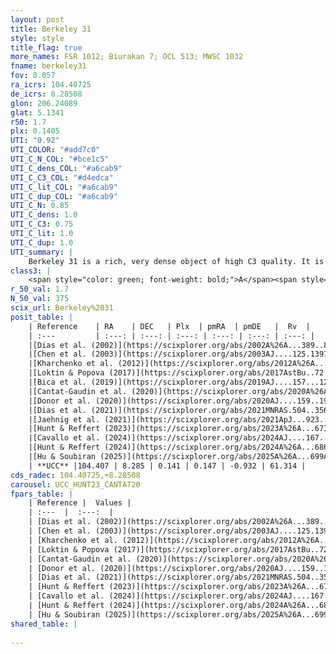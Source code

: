 ```yaml
---
layout: post
title: Berkeley 31
style: style
title_flag: true
more_names: FSR 1012; Biurakan 7; OCL 513; MWSC 1032
fname: berkeley31
fov: 0.057
ra_icrs: 104.40725
de_icrs: 8.28508
glon: 206.24089
glat: 5.1341
r50: 1.7
plx: 0.1405
UTI: "0.92"
UTI_COLOR: "#add7c0"
UTI_C_N_COL: "#bce1c5"
UTI_C_dens_COL: "#a6cab9"
UTI_C_C3_COL: "#d4edca"
UTI_C_lit_COL: "#a6cab9"
UTI_C_dup_COL: "#a6cab9"
UTI_C_N: 0.85
UTI_C_dens: 1.0
UTI_C_C3: 0.75
UTI_C_lit: 1.0
UTI_C_dup: 1.0
UTI_summary: |
    Berkeley 31 is a rich, very dense object of high C3 quality. It is very well-studied in the literature.
class3: |
    <span style="color: green; font-weight: bold;">A</span><span style="color: #FFC300; font-weight: bold;">B</span>
r_50_val: 1.7
N_50_val: 375
scix_url: Berkeley%2031
posit_table: |
    | Reference    | RA    | DEC   | Plx  | pmRA  | pmDE   |  Rv  |
    | :---         | :---: | :---: | :---: | :---: | :---: | :---: |
    |[Dias et al. (2002)](https://scixplorer.org/abs/2002A%26A...389..871D) | 104.4 | 8.267 | -- | -2.43 | -2.33 | 55.7 |
    |[Chen et al. (2003)](https://scixplorer.org/abs/2003AJ....125.1397C) | 104.378 | 8.288 | -- | -4.3 | -3.97 | 61.0 |
    |[Kharchenko et al. (2012)](https://scixplorer.org/abs/2012A%26A...543A.156K) | 104.395 | 8.298 | -- | -1.06 | -5.13 | -- |
    |[Loktin & Popova (2017)](https://scixplorer.org/abs/2017AstBu..72..257L) | 104.4 | 8.268 | -- | -2.43 | -2.33 | 61.0 |
    |[Bica et al. (2019)](https://scixplorer.org/abs/2019AJ....157...12B) | 104.399 | 8.292 | -- | -- | -- | -- |
    |[Cantat-Gaudin et al. (2020)](https://scixplorer.org/abs/2020A%26A...640A...1C) | 104.406 | 8.285 | 0.141 | 0.169 | -0.926 | -- |
    |[Donor et al. (2020)](https://scixplorer.org/abs/2020AJ....159..199D) | 104.395 | 8.298 | -- | 0.24 | -1.08 | 59.6 |
    |[Dias et al. (2021)](https://scixplorer.org/abs/2021MNRAS.504..356D) | 104.396 | 8.281 | 0.128 | 0.178 | -0.905 | -- |
    |[Jaehnig et al. (2021)](https://scixplorer.org/abs/2021ApJ...923..129J) | 104.406 | 8.279 | 0.172 | 0.055 | -0.884 | -- |
    |[Hunt & Reffert (2023)](https://scixplorer.org/abs/2023A%26A...673A.114H) | 104.407 | 8.288 | 0.123 | 0.114 | -0.922 | 65.271 |
    |[Cavallo et al. (2024)](https://scixplorer.org/abs/2024AJ....167...12C) | 104.407 | 8.288 | 0.127 | -- | -- | -- |
    |[Hunt & Reffert (2024)](https://scixplorer.org/abs/2024A%26A...686A..42H) | 104.407 | 8.288 | 0.123 | 0.114 | -0.922 | 65.271 |
    |[Hu & Soubiran (2025)](https://scixplorer.org/abs/2025A%26A...699A.246H) | 104.407 | 8.288 | -- | -- | -- | -- |
    | **UCC** |104.407 | 8.285 | 0.141 | 0.147 | -0.932 | 61.314 | 
cds_radec: 104.40725,+8.28508
carousel: UCC_HUNT23_CANTAT20
fpars_table: |
    | Reference |  Values |
    | :---  |  :---:  |
    | [Dias et al. (2002)](https://scixplorer.org/abs/2002A%26A...389..871D) | `E(B-V)=0.08, Dist=8272.0, Age=9.313, [Fe/H]=-0.4` |
    | [Chen et al. (2003)](https://scixplorer.org/abs/2003AJ....125.1397C) | `E(B-V)=0.08, HDis=8272, Age=2.05, [Fe/H]_1=-0.5, [Fe/H]_2=-0.5` |
    | [Kharchenko et al. (2012)](https://scixplorer.org/abs/2012A%26A...543A.156K) | `e_bv=0.073, distance=6242, log_age=9.3, metallicity=-0.4` |
    | [Loktin & Popova (2017)](https://scixplorer.org/abs/2017AstBu..72..257L) | `E(B-V)=0.08, Dmod=14.588, logt=9.313` |
    | [Cantat-Gaudin et al. (2020)](https://scixplorer.org/abs/2020A%26A...640A...1C) | `AVNN=0.35, DMNN=14.28, AgeNN=9.45` |
    | [Donor et al. (2020)](https://scixplorer.org/abs/2020AJ....159..199D) | `Fe/H=-0.45` |
    | [Dias et al. (2021)](https://scixplorer.org/abs/2021MNRAS.504..356D) | `Av=0.358, Dist=6180, logage=9.567, [Fe/H]=-0.129` |
    | [Hunt & Reffert (2023)](https://scixplorer.org/abs/2023A%26A...673A.114H) | `AV50=0.426, diffAV50=2.122, MOD50=13.903, logAge50=9.076` |
    | [Cavallo et al. (2024)](https://scixplorer.org/abs/2024AJ....167...12C) | `AV50=0.52, dMod50=13.24, logAge50=9.59, [Fe/H]50=-0.41` |
    | [Hunt & Reffert (2024)](https://scixplorer.org/abs/2024A%26A...686A..42H) | `MassJ=1130.51` |
    | [Hu & Soubiran (2025)](https://scixplorer.org/abs/2025A%26A...699A.246H) | `MA22=-0.29, MA23f=-0.6, MA23g=-0.4, MZ23=-0.48, MK24=-0.39, MF24=-0.44` |
shared_table: |
    
---
```


